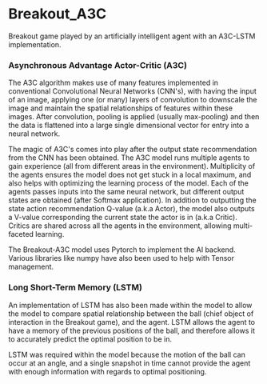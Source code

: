 # Breakout_A3C
Breakout game played by an artificially intelligent agent with an A3C-LSTM implementation. 

### Asynchronous Advantage Actor-Critic (A3C)
The A3C algorithm makes use of many features implemented in conventional Convolutional 
Neural Networks (CNN's), with having the input of an image, applying one (or many) layers 
of convolution to downscale the image and maintain the spatial relationships of features 
within these images. After convolution, pooling is applied (usually max-pooling) and then
the data is flattened into a large single dimensional vector for entry into a neural network. 

The magic of A3C's comes into play after the output state recommendation from the CNN has been
obtained. The A3C model runs multiple agents to gain experience (all from different areas in
the environment). Multiplicity of the agents ensures the model does not get stuck in a local maximum, 
and also helps with optimizing the learning process of the model. Each of the agents passes inputs
into the same neural network, but different output states are obtained (after Softmax application). 
In addition to outputting the state action recommendation Q-value (a.k.a Actor), the model also 
outputs a V-value corresponding the current state the actor is in (a.k.a Critic). Critics are 
shared across all the agents in the environment, allowing multi-faceted learning. 

The Breakout-A3C model uses Pytorch to implement the AI backend. Various libraries like numpy 
have also been used to help with Tensor management. 

### Long Short-Term Memory (LSTM)
An implementation of LSTM has also been made within the model to allow the model to compare
spatial relationship between the ball (chief object of interaction in the Breakout game), and
the agent. LSTM allows the agent to have a memory of the previous positions of the ball, and
therefore allows it to accurately predict the optimal position to be in. 

LSTM was required within the model because the motion of the ball can occur at an angle, 
and a single snapshot in time cannot provide the agent with enough information with regards
to optimal positioning.
